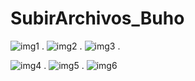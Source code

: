 # SubirArchivos_Buho
![img1](https://github.com/Nic0lle16/SubirArchivos_Buho/assets/129123536/46f15aa6-a107-4e8c-8392-723e6ecea2aa)
.
![img2](https://github.com/Nic0lle16/SubirArchivos_Buho/assets/129123536/bb5463a9-dcd0-4bbd-bd50-05538e4506bc)
.
![img3](https://github.com/Nic0lle16/SubirArchivos_Buho/assets/129123536/5010032e-e7a3-4c89-981c-207240558ed7)
.

![img4](https://github.com/Nic0lle16/SubirArchivos_Buho/assets/129123536/f272d136-0a53-4892-bef1-e8fb3848dedc)
.
![img5](https://github.com/Nic0lle16/SubirArchivos_Buho/assets/129123536/78696e63-cb81-425c-b130-fdb618a00a1d)
.
![img6](https://github.com/Nic0lle16/SubirArchivos_Buho/assets/129123536/c18be681-6050-491e-8e86-2d99dadcea12)

